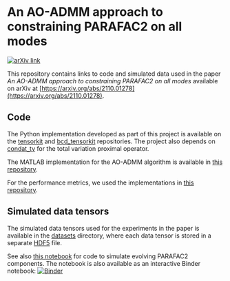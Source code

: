 # An AO-ADMM approach to constraining PARAFAC2 on all modes
[<img src="https://img.shields.io/badge/arXiv-2110.01278-green.svg" alt="arXiv link" />](https://arxiv.org/abs/2110.01278)

This repository contains links to code and simulated data used in the paper *An AO-ADMM approach to constraining PARAFAC2 on all modes* available on arXiv at [https://arxiv.org/abs/2110.01278](https://arxiv.org/abs/2110.01278).

## Code

The Python implementation developed as part of this project is available on the [tensorkit](https://github.com/marieroald/tensorkit)
and [bcd_tensorkit](https://github.com/marieroald/bcd_tensorkit) repositories. The project also depends on [condat_tv](https://github.com/marieroald/condat_tv)
for the total variation proximal operator.

The MATLAB implementation for the AO-ADMM algorithm is available in [this repository](https://github.com/AOADMM-DataFusionFramework/AOADMM-PARAFAC2).

For the performance metrics, we used the implementations in [this repository](https://github.com/marieroald/component-vis).


## Simulated data tensors

The simulated data tensors used for the experiments in the paper is available in the [datasets](datasets/) directory, where each data tensor is stored in
a separate [HDF5](https://www.hdfgroup.org/solutions/hdf5/) file.

See also [this notebook](Simulation_of_components.ipynb) for code to simulate evolving PARAFAC2 components. The notebook is also available as an interactive Binder notebook: [![Binder](https://mybinder.org/badge_logo.svg)](https://mybinder.org/v2/gh/marieroald/PARAFAC2-AOADMM-SIMODS/HEAD?filepath=Simulation_of_components.ipynb)
